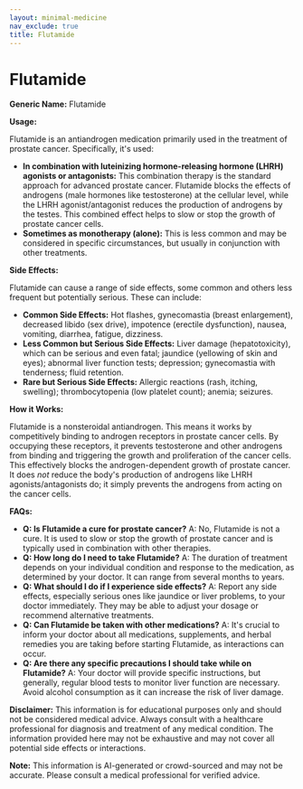 ```yaml
---
layout: minimal-medicine
nav_exclude: true
title: Flutamide
---
```


# Flutamide

**Generic Name:** Flutamide

**Usage:**

Flutamide is an antiandrogen medication primarily used in the treatment of prostate cancer.  Specifically, it's used:

* **In combination with luteinizing hormone-releasing hormone (LHRH) agonists or antagonists:**  This combination therapy is the standard approach for advanced prostate cancer. Flutamide blocks the effects of androgens (male hormones like testosterone) at the cellular level, while the LHRH agonist/antagonist reduces the production of androgens by the testes. This combined effect helps to slow or stop the growth of prostate cancer cells.
* **Sometimes as monotherapy (alone):** This is less common and may be considered in specific circumstances, but usually in conjunction with other treatments.


**Side Effects:**

Flutamide can cause a range of side effects, some common and others less frequent but potentially serious.  These can include:

* **Common Side Effects:**  Hot flashes, gynecomastia (breast enlargement), decreased libido (sex drive), impotence (erectile dysfunction), nausea, vomiting, diarrhea, fatigue, dizziness.
* **Less Common but Serious Side Effects:** Liver damage (hepatotoxicity), which can be serious and even fatal; jaundice (yellowing of skin and eyes);  abnormal liver function tests;  depression;  gynecomastia with tenderness;  fluid retention.
* **Rare but Serious Side Effects:**  Allergic reactions (rash, itching, swelling);  thrombocytopenia (low platelet count);  anemia; seizures.


**How it Works:**

Flutamide is a nonsteroidal antiandrogen.  This means it works by competitively binding to androgen receptors in prostate cancer cells. By occupying these receptors, it prevents testosterone and other androgens from binding and triggering the growth and proliferation of the cancer cells.  This effectively blocks the androgen-dependent growth of prostate cancer.  It does *not* reduce the body's production of androgens like LHRH agonists/antagonists do; it simply prevents the androgens from acting on the cancer cells.


**FAQs:**

* **Q: Is Flutamide a cure for prostate cancer?** A: No, Flutamide is not a cure. It is used to slow or stop the growth of prostate cancer and is typically used in combination with other therapies.
* **Q: How long do I need to take Flutamide?** A: The duration of treatment depends on your individual condition and response to the medication, as determined by your doctor. It can range from several months to years.
* **Q: What should I do if I experience side effects?** A:  Report any side effects, especially serious ones like jaundice or liver problems, to your doctor immediately.  They may be able to adjust your dosage or recommend alternative treatments.
* **Q: Can Flutamide be taken with other medications?** A: It's crucial to inform your doctor about all medications, supplements, and herbal remedies you are taking before starting Flutamide, as interactions can occur.
* **Q: Are there any specific precautions I should take while on Flutamide?** A: Your doctor will provide specific instructions, but generally, regular blood tests to monitor liver function are necessary.  Avoid alcohol consumption as it can increase the risk of liver damage.


**Disclaimer:** This information is for educational purposes only and should not be considered medical advice.  Always consult with a healthcare professional for diagnosis and treatment of any medical condition.  The information provided here may not be exhaustive and may not cover all potential side effects or interactions.


**Note:** This information is AI-generated or crowd-sourced and may not be accurate. Please consult a medical professional for verified advice.